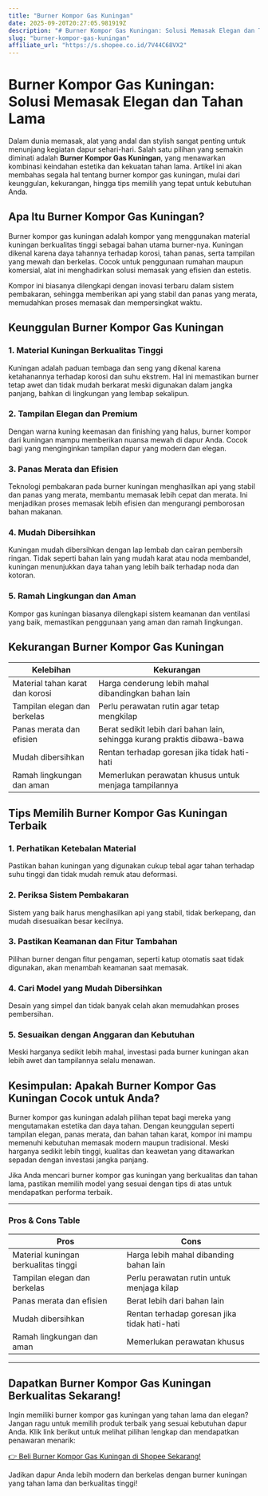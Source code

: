 ```yaml
---
title: "Burner Kompor Gas Kuningan"
date: 2025-09-20T20:27:05.981919Z
description: "# Burner Kompor Gas Kuningan: Solusi Memasak Elegan dan Tahan Lama..."
slug: "burner-kompor-gas-kuningan"
affiliate_url: "https://s.shopee.co.id/7V44C68VX2"
---
```

# Burner Kompor Gas Kuningan: Solusi Memasak Elegan dan Tahan Lama

Dalam dunia memasak, alat yang andal dan stylish sangat penting untuk menunjang kegiatan dapur sehari-hari. Salah satu pilihan yang semakin diminati adalah **Burner Kompor Gas Kuningan**, yang menawarkan kombinasi keindahan estetika dan kekuatan tahan lama. Artikel ini akan membahas segala hal tentang burner kompor gas kuningan, mulai dari keunggulan, kekurangan, hingga tips memilih yang tepat untuk kebutuhan Anda.

## Apa Itu Burner Kompor Gas Kuningan?

Burner kompor gas kuningan adalah kompor yang menggunakan material kuningan berkualitas tinggi sebagai bahan utama burner-nya. Kuningan dikenal karena daya tahannya terhadap korosi, tahan panas, serta tampilan yang mewah dan berkelas. Cocok untuk penggunaan rumahan maupun komersial, alat ini menghadirkan solusi memasak yang efisien dan estetis.

Kompor ini biasanya dilengkapi dengan inovasi terbaru dalam sistem pembakaran, sehingga memberikan api yang stabil dan panas yang merata, memudahkan proses memasak dan mempersingkat waktu.

## Keunggulan Burner Kompor Gas Kuningan

### 1. Material Kuningan Berkualitas Tinggi

Kuningan adalah paduan tembaga dan seng yang dikenal karena ketahanannya terhadap korosi dan suhu ekstrem. Hal ini memastikan burner tetap awet dan tidak mudah berkarat meski digunakan dalam jangka panjang, bahkan di lingkungan yang lembap sekalipun.

### 2. Tampilan Elegan dan Premium

Dengan warna kuning keemasan dan finishing yang halus, burner kompor dari kuningan mampu memberikan nuansa mewah di dapur Anda. Cocok bagi yang menginginkan tampilan dapur yang modern dan elegan.

### 3. Panas Merata dan Efisien

Teknologi pembakaran pada burner kuningan menghasilkan api yang stabil dan panas yang merata, membantu memasak lebih cepat dan merata. Ini menjadikan proses memasak lebih efisien dan mengurangi pemborosan bahan makanan.

### 4. Mudah Dibersihkan

Kuningan mudah dibersihkan dengan lap lembab dan cairan pembersih ringan. Tidak seperti bahan lain yang mudah karat atau noda membandel, kuningan menunjukkan daya tahan yang lebih baik terhadap noda dan kotoran.

### 5. Ramah Lingkungan dan Aman

Kompor gas kuningan biasanya dilengkapi sistem keamanan dan ventilasi yang baik, memastikan penggunaan yang aman dan ramah lingkungan.

## Kekurangan Burner Kompor Gas Kuningan

| **Kelebihan**                     | **Kekurangan**                        |
|----------------------------------|-------------------------------------|
| Material tahan karat dan korosi | Harga cenderung lebih mahal dibandingkan bahan lain |
| Tampilan elegan dan berkelas     | Perlu perawatan rutin agar tetap mengkilap |
| Panas merata dan efisien          | Berat sedikit lebih dari bahan lain, sehingga kurang praktis dibawa-bawa |
| Mudah dibersihkan                | Rentan terhadap goresan jika tidak hati-hati |
| Ramah lingkungan dan aman        | Memerlukan perawatan khusus untuk menjaga tampilannya |

## Tips Memilih Burner Kompor Gas Kuningan Terbaik

### 1. Perhatikan Ketebalan Material

Pastikan bahan kuningan yang digunakan cukup tebal agar tahan terhadap suhu tinggi dan tidak mudah remuk atau deformasi.

### 2. Periksa Sistem Pembakaran

Sistem yang baik harus menghasilkan api yang stabil, tidak berkepang, dan mudah disesuaikan besar kecilnya.

### 3. Pastikan Keamanan dan Fitur Tambahan

Pilihan burner dengan fitur pengaman, seperti katup otomatis saat tidak digunakan, akan menambah keamanan saat memasak.

### 4. Cari Model yang Mudah Dibersihkan

Desain yang simpel dan tidak banyak celah akan memudahkan proses pembersihan.

### 5. Sesuaikan dengan Anggaran dan Kebutuhan

Meski harganya sedikit lebih mahal, investasi pada burner kuningan akan lebih awet dan tampilannya selalu menawan.

## Kesimpulan: Apakah Burner Kompor Gas Kuningan Cocok untuk Anda?

Burner kompor gas kuningan adalah pilihan tepat bagi mereka yang mengutamakan estetika dan daya tahan. Dengan keunggulan seperti tampilan elegan, panas merata, dan bahan tahan karat, kompor ini mampu memenuhi kebutuhan memasak modern maupun tradisional. Meski harganya sedikit lebih tinggi, kualitas dan keawetan yang ditawarkan sepadan dengan investasi jangka panjang.

Jika Anda mencari burner kompor gas kuningan yang berkualitas dan tahan lama, pastikan memilih model yang sesuai dengan tips di atas untuk mendapatkan performa terbaik.

---

### **Pros & Cons Table**

| **Pros**                          | **Cons**                                 |
|----------------------------------|------------------------------------------|
| Material kuningan berkualitas tinggi | Harga lebih mahal dibanding bahan lain |
| Tampilan elegan dan berkelas     | Perlu perawatan rutin untuk menjaga kilap |
| Panas merata dan efisien          | Berat lebih dari bahan lain             |
| Mudah dibersihkan                | Rentan terhadap goresan jika tidak hati-hati |
| Ramah lingkungan dan aman        | Memerlukan perawatan khusus           |

---

## Dapatkan Burner Kompor Gas Kuningan Berkualitas Sekarang!

Ingin memiliki burner kompor gas kuningan yang tahan lama dan elegan? Jangan ragu untuk memilih produk terbaik yang sesuai kebutuhan dapur Anda. Klik link berikut untuk melihat pilihan lengkap dan mendapatkan penawaran menarik:

[👉 Beli Burner Kompor Gas Kuningan di Shopee Sekarang!](https://s.shopee.co.id/7V44C68VX2)

Jadikan dapur Anda lebih modern dan berkelas dengan burner kuningan yang tahan lama dan berkualitas tinggi!